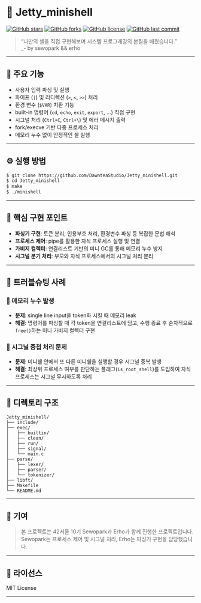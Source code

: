 # 🐚 Jetty_minishell

[![GitHub stars](https://img.shields.io/github/stars/DawnteaStudio/Jetty_minishell?style=social)](https://github.com/DawnteaStudio/Jetty_minishell/stargazers)
[![GitHub forks](https://img.shields.io/github/forks/DawnteaStudio/Jetty_minishell?style=social)](https://github.com/DawnteaStudio/Jetty_minishell/network)
[![GitHub license](https://img.shields.io/github/license/DawnteaStudio/Jetty_minishell)](https://github.com/DawnteaStudio/Jetty_minishell/blob/main/LICENSE)
[![GitHub last commit](https://img.shields.io/github/last-commit/DawnteaStudio/Jetty_minishell)](https://github.com/DawnteaStudio/Jetty_minishell/commits/main)

> “나만의 셸을 직접 구현해보며 시스템 프로그래밍의 본질을 배웠습니다.”  
> _- by sewopark && erho

---

## 📌 주요 기능

- 사용자 입력 파싱 및 실행
- 파이프 (`|`) 및 리디렉션 (`>`, `<`, `>>`) 처리
- 환경 변수 (`$VAR`) 치환 기능
- built-in 명령어 (`cd`, `echo`, `exit`, `export`, ...) 직접 구현
- 시그널 처리 (`Ctrl+C`, `Ctrl+\`) 및 에러 메시지 출력
- fork/execve 기반 다중 프로세스 처리
- 메모리 누수 없이 안정적인 셸 실행

---

## ⚙️ 실행 방법

```bash
$ git clone https://github.com/DawnteaStudio/Jetty_minishell.git
$ cd Jetty_minishell
$ make
$ ./minishell
```

---

## 🧠 핵심 구현 포인트

- **파싱기 구현**: 토큰 분리, 인용부호 처리, 환경변수 파싱 등 복잡한 문법 해석
- **프로세스 제어**: pipe를 활용한 자식 프로세스 실행 및 연결
- **가비지 컬렉터**: 연결리스트 기반의 미니 GC를 통해 메모리 누수 방지
- **시그널 분기 처리**: 부모와 자식 프로세스에서의 시그널 처리 분리

---

## 🧩 트러블슈팅 사례

### 🔸 메모리 누수 발생

- **문제**: single line input을 token화 시킬 때 메모리 leak
- **해결**: 명령어를 파싱할 때 각 token을 연결리스트에 담고, 수행 종료 후 순차적으로 `free()`하는 미니 가비지 컬렉터 구현

### 🔸 시그널 중첩 처리 문제

- **문제**: 미니쉘 안에서 또 다른 미니쉘을 실행할 경우 시그널 중복 발생
- **해결**: 최상위 프로세스 여부를 판단하는 플래그(`is_root_shell`)를 도입하여 자식 프로세스는 시그널 무시하도록 처리

---

## 📁 디렉토리 구조

```
Jetty_minishell/
├── include/
├── exec/
│   ├── builtin/
│   ├── clean/
│   ├── run/
│   ├── signal/
│   └── main.c
├── parse/
│   ├── lexer/
│   ├── parser/
│   └── tokenizer/
├── libft/
├── Makefile
└── README.md
```

---

## 🙌 기여

> 본 프로젝트는 42서울 10기 Sewopark과 Erho가 함께 진행한 프로젝트입니다.  
> Sewopark는 프로세스 제어 및 시그널 처리, Erho는 파싱기 구현을 담당했습니다.

---

## 📜 라이선스

MIT License

---
